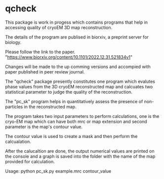 # qcheck
This package is work in progess which contains programs that help in accessing quality of cryoEM 3D map reconstruction. 

The details of the program are publised in biorxiv, a preprint server for biology.

Please follow the link to the paper. "https://www.biorxiv.org/content/10.1101/2022.12.31.521834v1"

Changes will be made to the up comming versions and accompied with paper published in peer review journal. 

The "qcheck" package presently constitutes one program which evalutes phase values from the 3D cryoEM reconstructed map and calcuates two statistical parameter to judge the quality of the reconstruction. 

The "pc_sk" program helps in quantitatively assess the presence of non-particles in the reconstructed map. 

The program takes two input parameters to perform calculations, one is the cryo-EM map which can have both mrc or map extension and second parameter is the map's contour value. 

The contour value is used to create a mask and then perform the calcualation. 

After the calucaltion are done, the output numerical values are printed on the console and a graph is saved into the folder with the name of the map provided for calculation. 



Usage:
python pc_sk.py example.mrc contour_value